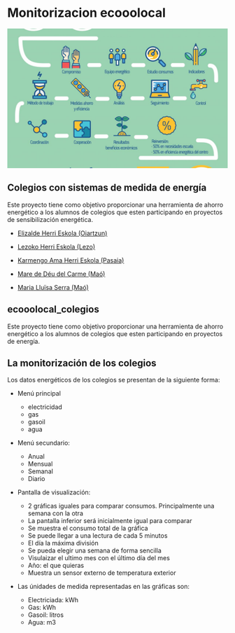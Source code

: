 # Monitorizacion ecooolocal
 
 <center>
 <img src="./docs/proceso.jpg" width="600">
 </center>
 
## Colegios con sistemas de medida de energía

Este proyecto tiene como objetivo proporcionar una herramienta de ahorro energético a los alumnos de colegios que esten participando en proyectos de sensibilización energética.

* [Elizalde Herri Eskola (Oiartzun) ](http://91.121.157.131/emoncms/dashboard/view?id=41)

* [Lezoko Herri Eskola (Lezo) ](http://91.121.157.131/emoncms/dashboard/view?id=58)

* [Karmengo Ama Herri Eskola (Pasaia) ](http://91.121.157.131/emoncms/dashboard/view?id=42)

* [Mare de Déu del Carme (Maó) ](http://91.121.157.131/emoncms/dashboard/view?id=62)

* [Maria Lluïsa Serra (Maó) ](http://91.121.157.131/emoncms/dashboard/view?id=69)


## ecooolocal_colegios
Este proyecto tiene como objetivo proporcionar una herramienta de ahorro energético a los alumnos de colegios que esten participando en proyectos de energía. 
## La monitorización de los colegios
Los datos energéticos de los colegios se presentan de la siguiente forma:

* Menú principal
    * electricidad 
    * gas
    * gasoil
    * agua
    
* Menú secundario:
    * Anual 
    * Mensual
    * Semanal 
    * Diario

* Pantalla de visualización:
    * 2 gráficas iguales para comparar consumos. Principalmente una semana con la otra
    * La pantalla inferior será inicialmente igual para comparar   
    * Se muestra el consumo total de la gráfica
    * Se puede llegar a una lectura de cada 5 minutos
    * El día la máxima división
    * Se pueda elegir una semana de forma sencilla
    * Visulaizar el ultimo mes con el último día del mes
    * Año: el que quieras
    * Muestra un sensor externo de temperatura exterior
    
* Las únidades de medida representadas en las gráficas son:
    * Electriciada: kWh
    * Gas: kWh
    * Gasoil: litros
    * Agua: m3
